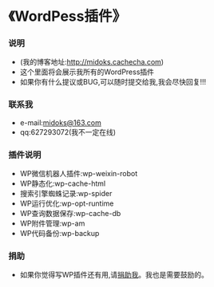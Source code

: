 《WordPess插件》
=================

### 说明
- (我的博客地址:http://midoks.cachecha.com)
- 这个里面将会展示我所有的WordPress插件
- 如果你有什么提议或BUG,可以随时提交给我,我会尽快回复!!!


### 联系我
- e-mail:midoks@163.com
- qq:627293072(我不一定在线)

### 插件说明

- WP微信机器人插件:wp-weixin-robot
- WP静态化:wp-cache-html
- 搜索引擎蜘蛛记录:wp-spider
- WP运行优化:wp-opt-runtime
- WP查询数据保存:wp-cache-db
- WP附件管理:wp-am
- WP代码备份:wp-backup

### 捐助

- 如果你觉得写WP插件还有用,请[捐助我](http://me.alipay.com/midoks)。我也是需要鼓励的。
